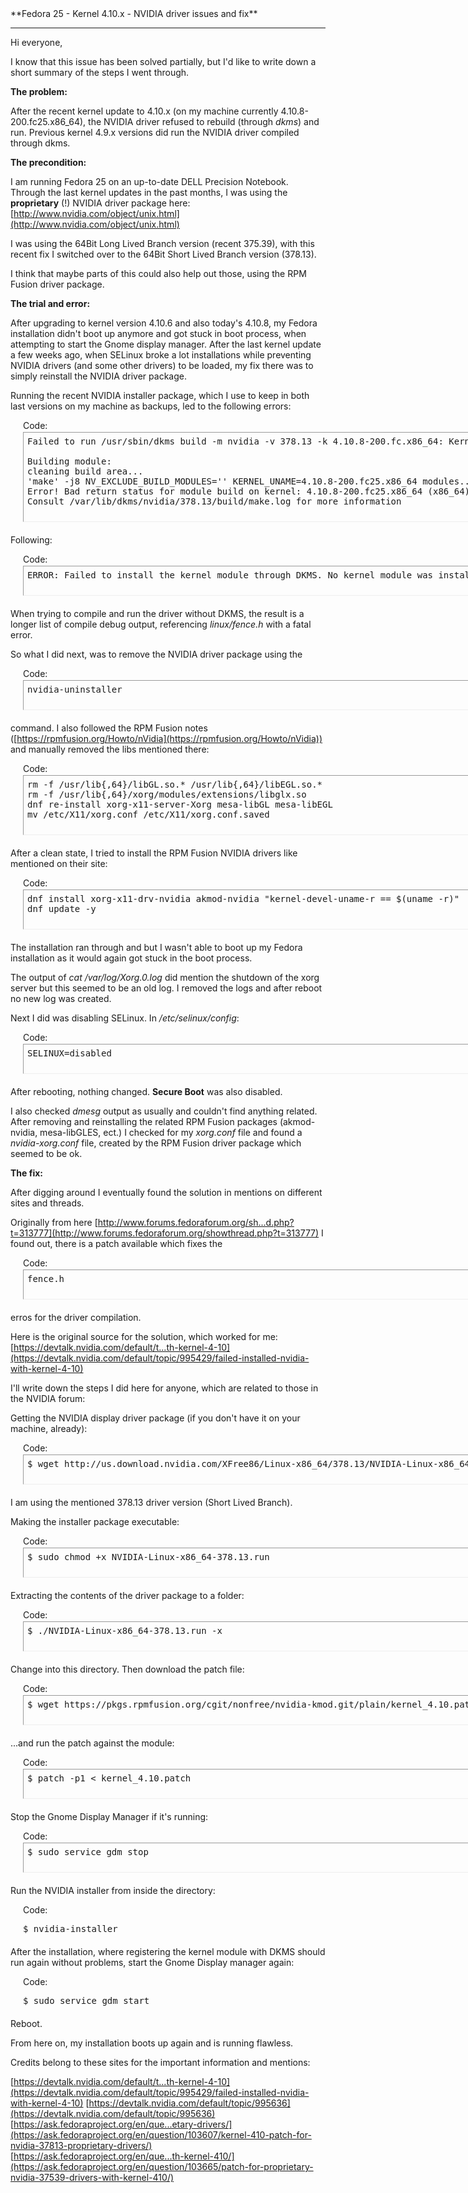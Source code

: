 

<td>

<div class="smallfont">**Fedora 25 - Kernel 4.10.x - NVIDIA driver issues and fix**</div>

* * *

<div id="post_message_1784978">Hi everyone,

I know that this issue has been solved partially, but I'd like to write down a short summary of the steps I went through.

**The problem:**

After the recent kernel update to 4.10.x (on my machine currently 4.10.8-200.fc25.x86_64), the NVIDIA driver refused to rebuild (through _dkms_) and run. Previous kernel 4.9.x versions did run the NVIDIA driver compiled through dkms.

**The precondition:**

I am running Fedora 25 on an up-to-date DELL Precision Notebook. Through the last kernel updates in the past months, I was using the **proprietary** (!) NVIDIA driver package here: [http://www.nvidia.com/object/unix.html](http://www.nvidia.com/object/unix.html)

I was using the 64Bit Long Lived Branch version (recent 375.39), with this recent fix I switched over to the 64Bit Short Lived Branch version (378.13).

I think that maybe parts of this could also help out those, using the RPM Fusion driver package.

**The trial and error:**

After upgrading to kernel version 4.10.6 and also today's 4.10.8, my Fedora installation didn't boot up anymore and got stuck in boot process, when attempting to start the Gnome display manager. After the last kernel update a few weeks ago, when SELinux broke a lot installations while preventing NVIDIA drivers (and some other drivers) to be loaded, my fix there was to simply reinstall the NVIDIA driver package.

Running the recent NVIDIA installer package, which I use to keep in both last versions on my machine as backups, led to the following errors:

<div style="margin:20px; margin-top:5px">

<div class="smallfont" style="margin-bottom:2px">Code:</div>

<pre class="alt2" dir="ltr" style="
		margin: 0px;
		padding: 6px;
		border: 1px inset;
		width: 860px;
		height: 130px;
		text-align: left;
		overflow: auto">Failed to run /usr/sbin/dkms build -m nvidia -v 378.13 -k 4.10.8-200.fc.x86_64: Kernel preparation unnecessary for this kernel. Skipping...

Building module:
cleaning build area...
'make' -j8 NV_EXCLUDE_BUILD_MODULES='' KERNEL_UNAME=4.10.8-200.fc25.x86_64 modules... (bad exit status: 2)
Error! Bad return status for module build on kernel: 4.10.8-200.fc25.x86_64 (x86_64)
Consult /var/lib/dkms/nvidia/378.13/build/make.log for more information</pre>

</div>

Following:

<div style="margin:20px; margin-top:5px">

<div class="smallfont" style="margin-bottom:2px">Code:</div>

<pre class="alt2" dir="ltr" style="
		margin: 0px;
		padding: 6px;
		border: 1px inset;
		width: 860px;
		height: 34px;
		text-align: left;
		overflow: auto">ERROR: Failed to install the kernel module through DKMS. No kernel module was installed: please try installing again without DKMS, or check the DKMS logs for information.</pre>

</div>

When trying to compile and run the driver without DKMS, the result is a longer list of compile debug output, referencing _linux/fence.h_ with a fatal error.

So what I did next, was to remove the NVIDIA driver package using the

<div style="margin:20px; margin-top:5px">

<div class="smallfont" style="margin-bottom:2px">Code:</div>

<pre class="alt2" dir="ltr" style="
		margin: 0px;
		padding: 6px;
		border: 1px inset;
		width: 860px;
		height: 34px;
		text-align: left;
		overflow: auto">nvidia-uninstaller</pre>

</div>

command. I also followed the RPM Fusion notes ([https://rpmfusion.org/Howto/nVidia](https://rpmfusion.org/Howto/nVidia)) and manually removed the libs mentioned there:

<div style="margin:20px; margin-top:5px">

<div class="smallfont" style="margin-bottom:2px">Code:</div>

<pre class="alt2" dir="ltr" style="
		margin: 0px;
		padding: 6px;
		border: 1px inset;
		width: 860px;
		height: 82px;
		text-align: left;
		overflow: auto">rm -f /usr/lib{,64}/libGL.so.* /usr/lib{,64}/libEGL.so.*
rm -f /usr/lib{,64}/xorg/modules/extensions/libglx.so
dnf re-install xorg-x11-server-Xorg mesa-libGL mesa-libEGL
mv /etc/X11/xorg.conf /etc/X11/xorg.conf.saved</pre>

</div>

After a clean state, I tried to install the RPM Fusion NVIDIA drivers like mentioned on their site:

<div style="margin:20px; margin-top:5px">

<div class="smallfont" style="margin-bottom:2px">Code:</div>

<pre class="alt2" dir="ltr" style="
		margin: 0px;
		padding: 6px;
		border: 1px inset;
		width: 860px;
		height: 50px;
		text-align: left;
		overflow: auto">dnf install xorg-x11-drv-nvidia akmod-nvidia "kernel-devel-uname-r == $(uname -r)"
dnf update -y</pre>

</div>

The installation ran through and but I wasn't able to boot up my Fedora installation as it would again got stuck in the boot process.

The output of _cat /var/log/Xorg.0.log_ did mention the shutdown of the xorg server but this seemed to be an old log. I removed the logs and after reboot no new log was created.

Next I did was disabling SELinux. In _/etc/selinux/config_:

<div style="margin:20px; margin-top:5px">

<div class="smallfont" style="margin-bottom:2px">Code:</div>

<pre class="alt2" dir="ltr" style="
		margin: 0px;
		padding: 6px;
		border: 1px inset;
		width: 860px;
		height: 34px;
		text-align: left;
		overflow: auto">SELINUX=disabled</pre>

</div>

After rebooting, nothing changed. **Secure Boot** was also disabled.

I also checked _dmesg_ output as usually and couldn't find anything related. After removing and reinstalling the related RPM Fusion packages (akmod-nvidia, mesa-libGLES, ect.) I checked for my _xorg.conf_ file and found a _nvidia-xorg.conf_ file, created by the RPM Fusion driver package which seemed to be ok.

**The fix:**

After digging around I eventually found the solution in mentions on different sites and threads.

Originally from here [http://www.forums.fedoraforum.org/sh...d.php?t=313777](http://www.forums.fedoraforum.org/showthread.php?t=313777) I found out, there is a patch available which fixes the

<div style="margin:20px; margin-top:5px">

<div class="smallfont" style="margin-bottom:2px">Code:</div>

<pre class="alt2" dir="ltr" style="
		margin: 0px;
		padding: 6px;
		border: 1px inset;
		width: 860px;
		height: 34px;
		text-align: left;
		overflow: auto">fence.h</pre>

</div>

erros for the driver compilation.

Here is the original source for the solution, which worked for me: [https://devtalk.nvidia.com/default/t...th-kernel-4-10](https://devtalk.nvidia.com/default/topic/995429/failed-installed-nvidia-with-kernel-4-10)

I'll write down the steps I did here for anyone, which are related to those in the NVIDIA forum:

Getting the NVIDIA display driver package (if you don't have it on your machine, already):

<div style="margin:20px; margin-top:5px">

<div class="smallfont" style="margin-bottom:2px">Code:</div>

<pre class="alt2" dir="ltr" style="
		margin: 0px;
		padding: 6px;
		border: 1px inset;
		width: 860px;
		height: 34px;
		text-align: left;
		overflow: auto">$ wget http://us.download.nvidia.com/XFree86/Linux-x86_64/378.13/NVIDIA-Linux-x86_64-378.13.run</pre>

</div>

I am using the mentioned 378.13 driver version (Short Lived Branch).

Making the installer package executable:

<div style="margin:20px; margin-top:5px">

<div class="smallfont" style="margin-bottom:2px">Code:</div>

<pre class="alt2" dir="ltr" style="
		margin: 0px;
		padding: 6px;
		border: 1px inset;
		width: 860px;
		height: 34px;
		text-align: left;
		overflow: auto">$ sudo chmod +x NVIDIA-Linux-x86_64-378.13.run</pre>

</div>

Extracting the contents of the driver package to a folder:

<div style="margin:20px; margin-top:5px">

<div class="smallfont" style="margin-bottom:2px">Code:</div>

<pre class="alt2" dir="ltr" style="
		margin: 0px;
		padding: 6px;
		border: 1px inset;
		width: 860px;
		height: 34px;
		text-align: left;
		overflow: auto">$ ./NVIDIA-Linux-x86_64-378.13.run -x</pre>

</div>

Change into this directory. Then download the patch file:

<div style="margin:20px; margin-top:5px">

<div class="smallfont" style="margin-bottom:2px">Code:</div>

<pre class="alt2" dir="ltr" style="
		margin: 0px;
		padding: 6px;
		border: 1px inset;
		width: 860px;
		height: 34px;
		text-align: left;
		overflow: auto">$ wget https://pkgs.rpmfusion.org/cgit/nonfree/nvidia-kmod.git/plain/kernel_4.10.patch</pre>

</div>

...and run the patch against the module:

<div style="margin:20px; margin-top:5px">

<div class="smallfont" style="margin-bottom:2px">Code:</div>

<pre class="alt2" dir="ltr" style="
		margin: 0px;
		padding: 6px;
		border: 1px inset;
		width: 860px;
		height: 34px;
		text-align: left;
		overflow: auto">$ patch -p1 < kernel_4.10.patch</pre>

</div>

Stop the Gnome Display Manager if it's running:

<div style="margin:20px; margin-top:5px">

<div class="smallfont" style="margin-bottom:2px">Code:</div>

<pre class="alt2" dir="ltr" style="
		margin: 0px;
		padding: 6px;
		border: 1px inset;
		width: 860px;
		height: 34px;
		text-align: left;
		overflow: auto">$ sudo service gdm stop</pre>

</div>

Run the NVIDIA installer from inside the directory:

<div style="margin:20px; margin-top:5px">

<div>Code:</div>

<pre>$ nvidia-installer</pre>

</div>

After the installation, where registering the kernel module with DKMS should run again without problems, start the Gnome Display manager again:

<div style="margin:20px; margin-top:5px">

<div class="smallfont" style="margin-bottom:2px">Code:</div>

<pre>$ sudo service gdm start</pre>

</div>

Reboot.

From here on, my installation boots up again and is running flawless.

Credits belong to these sites for the important information and mentions:

[https://devtalk.nvidia.com/default/t...th-kernel-4-10](https://devtalk.nvidia.com/default/topic/995429/failed-installed-nvidia-with-kernel-4-10)
[https://devtalk.nvidia.com/default/topic/995636](https://devtalk.nvidia.com/default/topic/995636)
[https://ask.fedoraproject.org/en/que...etary-drivers/](https://ask.fedoraproject.org/en/question/103607/kernel-410-patch-for-nvidia-37813-proprietary-drivers/)
[https://ask.fedoraproject.org/en/que...th-kernel-410/](https://ask.fedoraproject.org/en/question/103665/patch-for-proprietary-nvidia-37539-drivers-with-kernel-410/)

